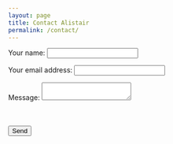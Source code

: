 ```yaml
---
layout: page
title: Contact Alistair
permalink: /contact/
---
```


<style>
#cunning {
visibility: hidden;
}
</style>

<form name="contact" method="POST" netlify-honeypot="beep-borp" data-netlify="true">
  <p>
    <label>Your name: <input type="text" name="name" required /></label>   
  </p>
  <p>
    <label>Your email address: <input type="email" name="email" required /></label>
  </p>
  <p>
    <label>Message: <textarea name="message"></textarea></label>
  </p>
  <p id="cunning">
    <label>Don’t fill this out if you're an organic life form: <input name="beep-borp" /></label>
  </p>
  <p>
    <button type="submit">Send</button>
  </p>
</form>